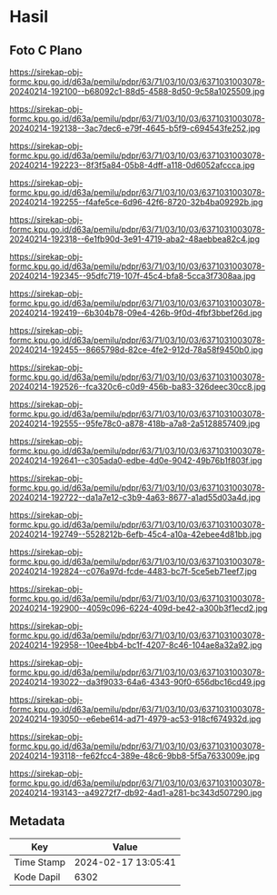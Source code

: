 # Hasil

## Foto C Plano

https://sirekap-obj-formc.kpu.go.id/d63a/pemilu/pdpr/63/71/03/10/03/6371031003078-20240214-192100--b68092c1-88d5-4588-8d50-9c58a1025509.jpg

https://sirekap-obj-formc.kpu.go.id/d63a/pemilu/pdpr/63/71/03/10/03/6371031003078-20240214-192138--3ac7dec6-e79f-4645-b5f9-c694543fe252.jpg

https://sirekap-obj-formc.kpu.go.id/d63a/pemilu/pdpr/63/71/03/10/03/6371031003078-20240214-192223--8f3f5a84-05b8-4dff-a118-0d6052afccca.jpg

https://sirekap-obj-formc.kpu.go.id/d63a/pemilu/pdpr/63/71/03/10/03/6371031003078-20240214-192255--f4afe5ce-6d96-42f6-8720-32b4ba09292b.jpg

https://sirekap-obj-formc.kpu.go.id/d63a/pemilu/pdpr/63/71/03/10/03/6371031003078-20240214-192318--6e1fb90d-3e91-4719-aba2-48aebbea82c4.jpg

https://sirekap-obj-formc.kpu.go.id/d63a/pemilu/pdpr/63/71/03/10/03/6371031003078-20240214-192345--95dfc719-107f-45c4-bfa8-5cca3f7308aa.jpg

https://sirekap-obj-formc.kpu.go.id/d63a/pemilu/pdpr/63/71/03/10/03/6371031003078-20240214-192419--6b304b78-09e4-426b-9f0d-4fbf3bbef26d.jpg

https://sirekap-obj-formc.kpu.go.id/d63a/pemilu/pdpr/63/71/03/10/03/6371031003078-20240214-192455--8665798d-82ce-4fe2-912d-78a58f9450b0.jpg

https://sirekap-obj-formc.kpu.go.id/d63a/pemilu/pdpr/63/71/03/10/03/6371031003078-20240214-192526--fca320c6-c0d9-456b-ba83-326deec30cc8.jpg

https://sirekap-obj-formc.kpu.go.id/d63a/pemilu/pdpr/63/71/03/10/03/6371031003078-20240214-192555--95fe78c0-a878-418b-a7a8-2a5128857409.jpg

https://sirekap-obj-formc.kpu.go.id/d63a/pemilu/pdpr/63/71/03/10/03/6371031003078-20240214-192641--c305ada0-edbe-4d0e-9042-49b76b1f803f.jpg

https://sirekap-obj-formc.kpu.go.id/d63a/pemilu/pdpr/63/71/03/10/03/6371031003078-20240214-192722--da1a7e12-c3b9-4a63-8677-a1ad55d03a4d.jpg

https://sirekap-obj-formc.kpu.go.id/d63a/pemilu/pdpr/63/71/03/10/03/6371031003078-20240214-192749--5528212b-6efb-45c4-a10a-42ebee4d81bb.jpg

https://sirekap-obj-formc.kpu.go.id/d63a/pemilu/pdpr/63/71/03/10/03/6371031003078-20240214-192824--c076a97d-fcde-4483-bc7f-5ce5eb71eef7.jpg

https://sirekap-obj-formc.kpu.go.id/d63a/pemilu/pdpr/63/71/03/10/03/6371031003078-20240214-192900--4059c096-6224-409d-be42-a300b3f1ecd2.jpg

https://sirekap-obj-formc.kpu.go.id/d63a/pemilu/pdpr/63/71/03/10/03/6371031003078-20240214-192958--10ee4bb4-bc1f-4207-8c46-104ae8a32a92.jpg

https://sirekap-obj-formc.kpu.go.id/d63a/pemilu/pdpr/63/71/03/10/03/6371031003078-20240214-193022--da3f9033-64a6-4343-90f0-656dbc16cd49.jpg

https://sirekap-obj-formc.kpu.go.id/d63a/pemilu/pdpr/63/71/03/10/03/6371031003078-20240214-193050--e6ebe614-ad71-4979-ac53-918cf674932d.jpg

https://sirekap-obj-formc.kpu.go.id/d63a/pemilu/pdpr/63/71/03/10/03/6371031003078-20240214-193118--fe62fcc4-389e-48c6-9bb8-5f5a7633009e.jpg

https://sirekap-obj-formc.kpu.go.id/d63a/pemilu/pdpr/63/71/03/10/03/6371031003078-20240214-193143--a49272f7-db92-4ad1-a281-bc343d507290.jpg


## Metadata

| Key        | Value               |
| ---------- | ------------------- |
| Time Stamp | 2024-02-17 13:05:41 |
| Kode Dapil | 6302                |



